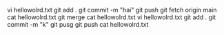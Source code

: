 vi hellowolrd.txt
   git add .
    git commit -m "hai"
   git push
   git fetch origin main
    cat hellowolrd.txt 
   git merge
    cat hellowolrd.txt 
    vi hellowolrd.txt 
    git add .
    git commit -m "k"
    git pusg
    git push
   cat hellowolrd.txt 
